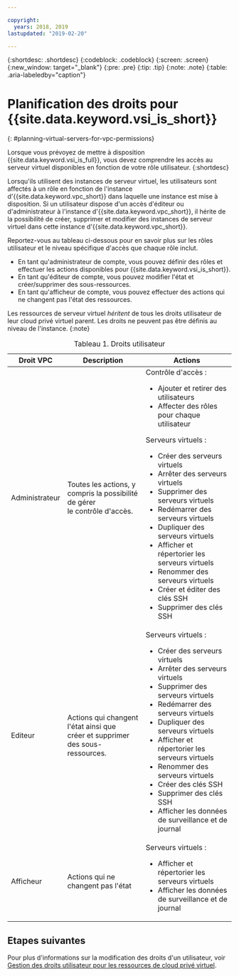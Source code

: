 ```yaml
---

copyright:
  years: 2018, 2019
lastupdated: "2019-02-20"

---
```


{:shortdesc: .shortdesc}
{:codeblock: .codeblock}
{:screen: .screen}
{:new_window: target="_blank"}
{:pre: .pre}
{:tip: .tip}
{:note: .note}
{:table: .aria-labeledby="caption"}

# Planification des droits pour {{site.data.keyword.vsi_is_short}} 
{: #planning-virtual-servers-for-vpc-permissions}

Lorsque vous prévoyez de mettre à disposition {{site.data.keyword.vsi_is_full}}, vous devez comprendre les accès au serveur virtuel disponibles en fonction de votre rôle utilisateur.
{:shortdesc}

Lorsqu'ils utilisent des instances de serveur virtuel, les utilisateurs sont affectés à un rôle en fonction de l'instance d'{{site.data.keyword.vpc_short}} dans laquelle une instance est mise à disposition. Si un utilisateur dispose d'un accès d'éditeur ou d'administrateur à l'instance d'{{site.data.keyword.vpc_short}}, il hérite de la possibilité de créer, supprimer et modifier des instances de serveur virtuel dans cette instance d'{{site.data.keyword.vpc_short}}.

Reportez-vous au tableau ci-dessous pour en savoir plus sur les rôles utilisateur et le niveau spécifique d'accès que chaque rôle inclut. 

* En tant qu'administrateur de compte, vous pouvez définir des rôles et effectuer les actions disponibles pour {{site.data.keyword.vsi_is_short}}.
* En tant qu'éditeur de compte, vous pouvez modifier l'état et créer/supprimer des sous-ressources. 
* En tant qu'afficheur de compte, vous pouvez effectuer des actions qui ne changent pas l'état des ressources. 

Les ressources de serveur virtuel *héritent* de tous les droits utilisateur de leur cloud privé virtuel parent. Les droits ne peuvent pas être définis au niveau de l'instance.
{:note}

<table>
<CAPTION>Tableau 1. Droits utilisateur </CAPTION>
<THEAD>
<TR>
<th>Droit VPC </th>
<th>Description</th>
<th>Actions</th>
</TR>
</THEAD>
<TBODY>
<tr>
<td>Administrateur</td>
<td>Toutes les actions, y compris la possibilité de gérer <br>
le contrôle d'accès. </td>
<td>
Contrôle d'accès :
<ul>
<li>Ajouter et retirer des utilisateurs </li>
<li>Affecter des rôles pour chaque utilisateur </li>
</ul>
<p>
Serveurs virtuels :
<ul>
<li>Créer des serveurs virtuels</li>
<li>Arrêter des serveurs virtuels</li>
<li>Supprimer des serveurs virtuels</li>
<li>Redémarrer des serveurs virtuels</li>
<li>Dupliquer des serveurs virtuels</li>
<!-- <li>Resize virtual servers</li> -->
<!-- <li>Add and delete vNICs</li> -->
<!-- <li>Attach and delete volumes</li> -->
<li>Afficher et répertorier les serveurs virtuels </li>
<li>Renommer des serveurs virtuels</li>
<!-- <li>Create image snapshots</li> -->
<!-- <li>Delete image snapshots</li> -->
<!-- <li>Create virtual servers off of image snapshots</li> -->
<li>Créer et éditer des clés SSH </li>
<li>Supprimer des clés SSH </li>
<!-- <li>Add autoscaling policies</li> -->
<!-- <li>Delete autoscaling policies</li> -->
<!-- <li>Modify autoscaling policies</li> -->
<!-- <li>View monitoring and log data</li> -->
<!-- <li>Modify alarms and notifications from monitoring</li> -->
</ul>
</p>
</td>
</tr>
<tr>
<td> Editeur </td>
<td>Actions qui changent l'état ainsi que <br>
créer et supprimer des sous-ressources. </td>
<td>
Serveurs virtuels :
<ul>
<li>Créer des serveurs virtuels</li>
<li>Arrêter des serveurs virtuels</li>
<li>Supprimer des serveurs virtuels</li>
<li>Redémarrer des serveurs virtuels</li>
<li>Dupliquer des serveurs virtuels</li>
<!-- <li>Resize virtual servers</li> -->
<!-- <li>Add and delete vNICs</li> -->
<!-- <li>Attach and detach volumes</li> -->
<li>Afficher et répertorier les serveurs virtuels </li>
<li>Renommer des serveurs virtuels</li>
<!-- <li>Create image snapshots</li> -->
<!-- <li>Delete image snapshots</li> -->
<!-- <li>Create virtual servers off of image snapshots</li> -->
<li>Créer des clés SSH </li>
<li>Supprimer des clés SSH </li>
<!-- <li>Add autoscaling policies</li> -->
<!-- <li>Delete autoscaling policies</li> -->
<!-- <li>Modify autoscaling policies</li> -->
<li>Afficher les données de surveillance et de journal </li>
<!-- <li>Modify alarms and notifications from monitoring</li> -->
</ul>     
</td>
</tr>
<tr>
<td> Afficheur </td>
<td>Actions qui ne changent pas l'état </td>
<td>
Serveurs virtuels :
<ul>
<li>Afficher et répertorier les serveurs virtuels </li>
<!-- <li>View and list image snapshots</li> -->
<li>Afficher les données de surveillance et de journal </li>
</ul>
</td>
</tr>
</TBODY>
</table>

## Etapes suivantes
Pour plus d'informations sur la modification des droits d'un utilisateur, voir [Gestion des droits utilisateur pour les ressources de cloud privé virtuel](/docs/infrastructure/vpc?topic=vpc-managing-user-permissions-for-vpc-resources).
